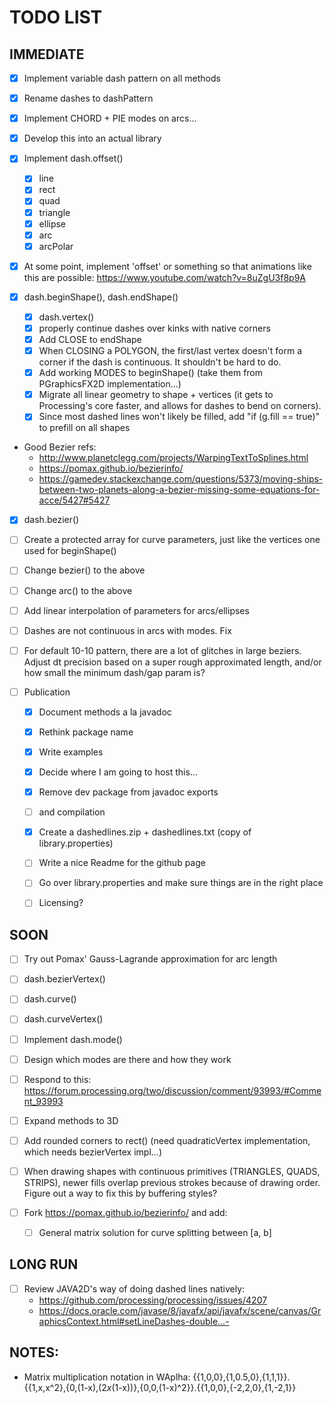 # TODO LIST

## IMMEDIATE
- [x] Implement variable dash pattern on all methods
- [x] Rename dashes to dashPattern
- [x] Implement CHORD + PIE modes on arcs...

- [x] Develop this into an actual library

- [x] Implement dash.offset()
    - [x] line
    - [x] rect
    - [x] quad
    - [x] triangle
    - [x] ellipse
    - [x] arc
    - [x] arcPolar

- [x] At some point, implement 'offset' or something so that animations like this are possible: https://www.youtube.com/watch?v=8uZgU3f8p9A

- [x] dash.beginShape(), dash.endShape()
    - [x] dash.vertex()
    - [x] properly continue dashes over kinks with native corners
    - [x] Add CLOSE to endShape
    - [x] When CLOSING a POLYGON, the first/last vertex doesn't form a corner if the dash is continuous. It shouldn't be hard to do. 
    - [x] Add working MODES to beginShape() (take them from PGraphicsFX2D implementation...)
    - [x] Migrate all linear geometry to shape + vertices (it gets to Processing's core faster, and allows for dashes to bend on corners).
    - [x] Since most dashed lines won't likely be filled, add "if (g.fill == true)" to prefill on all shapes 

- Good Bezier refs:
    + http://www.planetclegg.com/projects/WarpingTextToSplines.html
    + https://pomax.github.io/bezierinfo/
    + https://gamedev.stackexchange.com/questions/5373/moving-ships-between-two-planets-along-a-bezier-missing-some-equations-for-acce/5427#5427

- [x] dash.bezier()
- [ ] Create a protected array for curve parameters, just like the vertices one used for beginShape()
- [ ] Change bezier() to the above
- [ ] Change arc() to the above
- [ ] Add linear interpolation of parameters for arcs/ellipses
- [ ] Dashes are not continuous in arcs with modes. Fix
- [ ] For default 10-10 pattern, there are a lot of glitches in large beziers. Adjust dt precision based on a super rough approximated length, and/or how small the minimum dash/gap param is?

- [ ] Publication
    - [x] Document methods a la javadoc
    - [x] Rethink package name
    - [x] Write examples
    - [x] Decide where I am going to host this... 
    - [x] Remove dev package from javadoc exports 
    - [ ] and compilation
    - [x] Create a dashedlines.zip + dashedlines.txt (copy of library.properties) 
    - [ ] Write a nice Readme for the github page
    - [ ] Go over library.properties and make sure things are in the right place
    - [ ] Licensing?



## SOON
- [ ] Try out Pomax' Gauss-Lagrande approximation for arc length
- [ ] dash.bezierVertex()
- [ ] dash.curve()
- [ ] dash.curveVertex()
- [ ] Implement dash.mode()
- [ ] Design which modes are there and how they work  

- [ ] Respond to this: https://forum.processing.org/two/discussion/comment/93993/#Comment_93993
- [ ] Expand methods to 3D
- [ ] Add rounded corners to rect() (need quadraticVertex implementation, which needs bezierVertex impl...)
- [ ] When drawing shapes with continuous primitives (TRIANGLES, QUADS, STRIPS), newer fills overlap previous strokes because of drawing order. Figure out a way to fix this by buffering styles?
- [ ] Fork https://pomax.github.io/bezierinfo/ and add:
    - [ ] General matrix solution for curve splitting between [a, b]

## LONG RUN
- [ ] Review JAVA2D's way of doing dashed lines natively: 
    * https://github.com/processing/processing/issues/4207
    * https://docs.oracle.com/javase/8/javafx/api/javafx/scene/canvas/GraphicsContext.html#setLineDashes-double...-


## NOTES:
- Matrix multiplication notation in WAplha:
    {{1,0,0},{1,0.5,0},{1,1,1}}.{{1,x,x^2},{0,(1-x),(2*x*(1-x))},{0,0,(1-x)^2}}.{{1,0,0},{-2,2,0},{1,-2,1}}